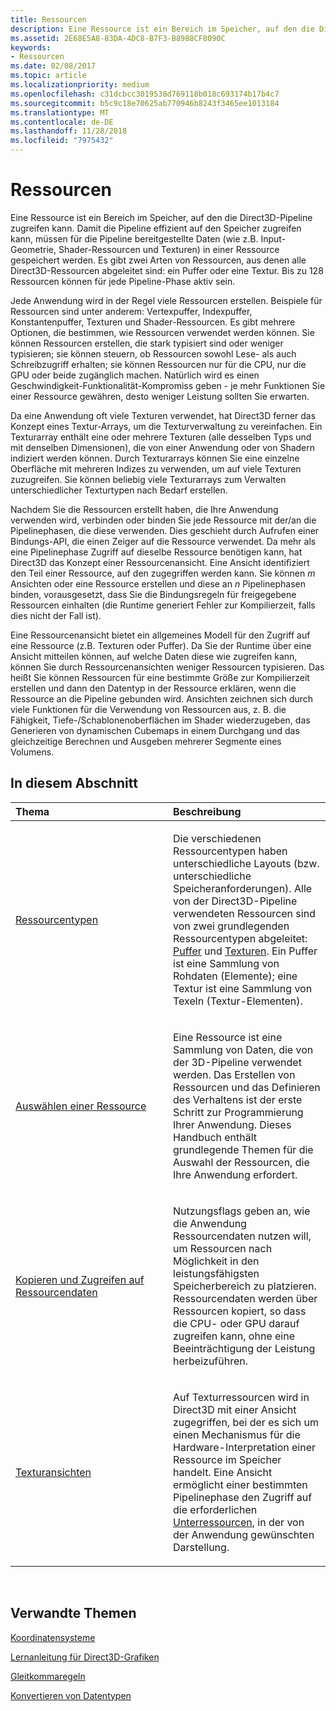 ```yaml
---
title: Ressourcen
description: Eine Ressource ist ein Bereich im Speicher, auf den die Direct3D-Pipeline zugreifen kann.
ms.assetid: 2E68E5A8-83DA-4DC8-B7F3-B8988CF8090C
keywords:
- Ressourcen
ms.date: 02/08/2017
ms.topic: article
ms.localizationpriority: medium
ms.openlocfilehash: c31dcbcc3019538d769118b018c693174b17b4c7
ms.sourcegitcommit: b5c9c18e70625ab770946b8243f3465ee1013184
ms.translationtype: MT
ms.contentlocale: de-DE
ms.lasthandoff: 11/28/2018
ms.locfileid: "7975432"
---
```

# <a name="resources"></a>Ressourcen


Eine Ressource ist ein Bereich im Speicher, auf den die Direct3D-Pipeline zugreifen kann. Damit die Pipeline effizient auf den Speicher zugreifen kann, müssen für die Pipeline bereitgestellte Daten (wie z.B. Input-Geometrie, Shader-Ressourcen und Texturen) in einer Ressource gespeichert werden. Es gibt zwei Arten von Ressourcen, aus denen alle Direct3D-Ressourcen abgeleitet sind: ein Puffer oder eine Textur. Bis zu 128 Ressourcen können für jede Pipeline-Phase aktiv sein.

Jede Anwendung wird in der Regel viele Ressourcen erstellen. Beispiele für Ressourcen sind unter anderem: Vertexpuffer, Indexpuffer, Konstantenpuffer, Texturen und Shader-Ressourcen. Es gibt mehrere Optionen, die bestimmen, wie Ressourcen verwendet werden können. Sie können Ressourcen erstellen, die stark typisiert sind oder weniger typisieren; sie können steuern, ob Ressourcen sowohl Lese- als auch Schreibzugriff erhalten; sie können Ressourcen nur für die CPU, nur die GPU oder beide zugänglich machen. Natürlich wird es einen Geschwindigkeit-Funktionalität-Kompromiss geben - je mehr Funktionen Sie einer Ressource gewähren, desto weniger Leistung sollten Sie erwarten.

Da eine Anwendung oft viele Texturen verwendet, hat Direct3D ferner das Konzept eines Textur-Arrays, um die Texturverwaltung zu vereinfachen. Ein Texturarray enthält eine oder mehrere Texturen (alle desselben Typs und mit denselben Dimensionen), die von einer Anwendung oder von Shadern indiziert werden können. Durch Texturarrays können Sie eine einzelne Oberfläche mit mehreren Indizes zu verwenden, um auf viele Texturen zuzugreifen. Sie können beliebig viele Texturarrays zum Verwalten unterschiedlicher Texturtypen nach Bedarf erstellen.

Nachdem Sie die Ressourcen erstellt haben, die Ihre Anwendung verwenden wird, verbinden oder binden Sie jede Ressource mit der/an die Pipelinephasen, die diese verwenden. Dies geschieht durch Aufrufen einer Bindungs-API, die einen Zeiger auf die Ressource verwendet. Da mehr als eine Pipelinephase Zugriff auf dieselbe Ressource benötigen kann, hat Direct3D das Konzept einer Ressourcenansicht. Eine Ansicht identifiziert den Teil einer Ressource, auf den zugegriffen werden kann. Sie können *m* Ansichten oder eine Ressource erstellen und diese an *n* Pipelinephasen binden, vorausgesetzt, dass Sie die Bindungsregeln für freigegebene Ressourcen einhalten (die Runtime generiert Fehler zur Kompilierzeit, falls dies nicht der Fall ist).

Eine Ressourcenansicht bietet ein allgemeines Modell für den Zugriff auf eine Ressource (z.B. Texturen oder Puffer). Da Sie der Runtime über eine Ansicht mitteilen können, auf welche Daten diese wie zugreifen kann, können Sie durch Ressourcenansichten weniger Ressourcen typisieren. Das heißt Sie können Ressourcen für eine bestimmte Größe zur Kompilierzeit erstellen und dann den Datentyp in der Ressource erklären, wenn die Ressource an die Pipeline gebunden wird. Ansichten zeichnen sich durch viele Funktionen für die Verwendung von Ressourcen aus, z. B. die Fähigkeit, Tiefe-/Schablonenoberflächen im Shader wiederzugeben, das Generieren von dynamischen Cubemaps in einem Durchgang und das gleichzeitige Berechnen und Ausgeben mehrerer Segmente eines Volumens.

## <a name="span-idin-this-sectionspanin-this-section"></a><span id="in-this-section"></span>In diesem Abschnitt


<table>
<colgroup>
<col width="50%" />
<col width="50%" />
</colgroup>
<thead>
<tr class="header">
<th align="left">Thema</th>
<th align="left">Beschreibung</th>
</tr>
</thead>
<tbody>
<tr class="odd">
<td align="left"><p><a href="resource-types.md">Ressourcentypen</a></p></td>
<td align="left"><p>Die verschiedenen Ressourcentypen haben unterschiedliche Layouts (bzw. unterschiedliche Speicheranforderungen). Alle von der Direct3D-Pipeline verwendeten Ressourcen sind von zwei grundlegenden Ressourcentypen abgeleitet: <a href="resource-types.md#buffer-resources">Puffer</a> und <a href="resource-types.md#texture-resources">Texturen</a>. Ein Puffer ist eine Sammlung von Rohdaten (Elemente); eine Textur ist eine Sammlung von Texeln (Textur-Elementen).</p></td>
</tr>
<tr class="even">
<td align="left"><p><a href="choosing-a-resource.md">Auswählen einer Ressource</a></p></td>
<td align="left"><p>Eine Ressource ist eine Sammlung von Daten, die von der 3D-Pipeline verwendet werden. Das Erstellen von Ressourcen und das Definieren des Verhaltens ist der erste Schritt zur Programmierung Ihrer Anwendung. Dieses Handbuch enthält grundlegende Themen für die Auswahl der Ressourcen, die Ihre Anwendung erfordert.</p></td>
</tr>
<tr class="odd">
<td align="left"><p><a href="copying-and-accessing-resource-data.md">Kopieren und Zugreifen auf Ressourcendaten</a></p></td>
<td align="left"><p>Nutzungsflags geben an, wie die Anwendung Ressourcendaten nutzen will, um Ressourcen nach Möglichkeit in den leistungsfähigsten Speicherbereich zu platzieren. Ressourcendaten werden über Ressourcen kopiert, so dass die CPU- oder GPU darauf zugreifen kann, ohne eine Beeinträchtigung der Leistung herbeizuführen.</p></td>
</tr>
<tr class="even">
<td align="left"><p><a href="texture-views.md">Texturansichten</a></p></td>
<td align="left"><p>Auf Texturressourcen wird in Direct3D mit einer Ansicht zugegriffen, bei der es sich um einen Mechanismus für die Hardware-Interpretation einer Ressource im Speicher handelt. Eine Ansicht ermöglicht einer bestimmten Pipelinephase den Zugriff auf die erforderlichen <a href="resource-types.md">Unterressourcen</a>, in der von der Anwendung gewünschten Darstellung.</p></td>
</tr>
</tbody>
</table>

 

## <a name="span-idrelated-topicsspanrelated-topics"></a><span id="related-topics"></span>Verwandte Themen


[Koordinatensysteme](coordinate-systems.md)

[Lernanleitung für Direct3D-Grafiken](index.md)

[Gleitkommaregeln](floating-point-rules.md)

[Konvertieren von Datentypen](data-type-conversion.md)
